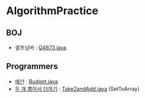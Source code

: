 # AlgorithmPractice
## BOJ
- 셀프넘버 : [Q4673.java](src/backjoon/Q4673.java)
## Programmers
- [예산](https://programmers.co.kr/learn/courses/30/lessons/12982) : [Budget.java](src/programmers/Budget.java)
- [두 개 뽑아서 더하기](https://programmers.co.kr/learn/courses/30/lessons/68644) : [Take2andAdd.java](src/programmers/Take2andAdd.java) (SetToArray)